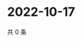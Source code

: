 # 2022-10-17

共 0 条

<!-- BEGIN WEIBO -->
<!-- 最后更新时间 Mon Oct 17 2022 06:01:34 GMT+0800 (China Standard Time) -->

<!-- END WEIBO -->
